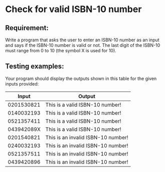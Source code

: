 # Check for valid ISBN-10 number

## Requirement:

Write a program that asks the user to enter an ISBN-10 number as an input and says if the ISBN-10 number is valid or not. The last digit of the ISBN-10 must range from 0 to 10 (the symbol X is used for 10).

## Testing examples:

Your program should display the outputs shown in this table for the given inputs provided:

| Input      | Output                             |
| ---------- | ---------------------------------- |
| 0201530821 | This is a valid ISBN-10 number!    |
| 0140032193 | This is a valid ISBN-10 number!    |
| 0521357411 | This is a valid ISBN-10 number!    |
| 043942089X | This is a valid ISBN-10 number!    |
| 0201540821 | This is an invalid ISBN-10 number! |
| 0240032193 | This is an invalid ISBN-10 number! |
| 0521357511 | This is an invalid ISBN-10 number! |
| 0439420896 | This is an invalid ISBN-10 number! |
